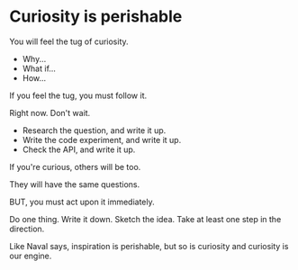 # Curiosity is perishable

You will feel the tug of curiosity.

* Why...
* What if...
* How...


If you feel the tug, you must follow it.

Right now.
Don't wait.

* Research the question, and write it up.
* Write the code experiment, and write it up.
* Check the API, and write it up.

If you're curious, others will be too.

They will have the same questions.

BUT, you must act upon it immediately.

Do one thing.
Write it down.
Sketch the idea.
Take at least one step in the direction.

Like Naval says, inspiration is perishable, but so is curiosity and curiosity is our engine.
